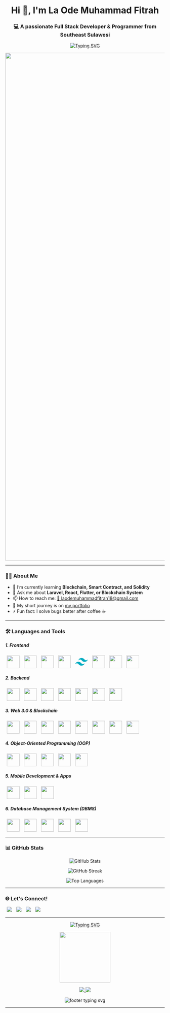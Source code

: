 <!-- Profil Header -->
<h1 align="center">Hi 👋, I'm La Ode Muhammad Fitrah</h1>
<h3 align="center">💻 A passionate Full Stack Developer & Programmer from Southeast Sulawesi</h3>

<!-- Animasi Typing -->
<p align="center">
  <a href="https://github.com/laode18">
    <img src="https://readme-typing-svg.herokuapp.com?color=00ADB5&size=22&center=true&vCenter=true&width=500&lines=Code.+Commit.+Repeat.;Love+for+Clean+Code.;Always+Learning+Something+New." alt="Typing SVG" />
  </a>
</p>

<p align="center">
  <img src="https://media.licdn.com/dms/image/v2/C5112AQH5xKgSmSDkEA/article-cover_image-shrink_600_2000/article-cover_image-shrink_600_2000/0/1580110451615?e=2147483647&v=beta&t=em_icERHsCrjO6yMdtgcC3pXci5LDFI5zRe1yZ3w_0k" alt="Bitcoin Animation" width="1600"/>
</p>

---

### 👨‍💻 About Me

- 🌱 I’m currently learning **Blockchain, Smart Contract, and Solidity**
- 💬 Ask me about **Laravel, React, Flutter, or Blockchain System**
- 📫 How to reach me: [📧 laodemuhammadfitrah18@gmail.com](https://mail.google.com/mail/?view=cm&fs=1&to=laodemuhammadfitrah18@gmail.com)
- 📝 My short journey is on [my portfolio](https://your-blog.com)
- ⚡ Fun fact: I solve bugs better after coffee ☕

---

### 🛠️ Languages and Tools

<!-- Frontend -->
<h5>1. Frontend</h5>
<p align="left">
  <img src="https://cdn.jsdelivr.net/gh/devicons/devicon/icons/html5/html5-original.svg" width="40" height="40" style="margin: 0 5px;"/>
  <img src="https://cdn.jsdelivr.net/gh/devicons/devicon/icons/css3/css3-original.svg" width="40" height="40" style="margin: 0 5px;"/>
  <img src="https://cdn.jsdelivr.net/gh/devicons/devicon/icons/javascript/javascript-original.svg" width="40" height="40" style="margin: 0 5px;"/>
  <img src="https://cdn.jsdelivr.net/gh/devicons/devicon/icons/bootstrap/bootstrap-original.svg" width="40" height="40"style="margin: 0 5px;"/>
  <svg xmlns="http://www.w3.org/2000/svg" x="0px" y="0px" width="40" height="40" style="margin: 0 5px;" viewBox="0 0 48 48"><path fill="#00acc1" d="M24,9.604c-6.4,0-10.4,3.199-12,9.597c2.4-3.199,5.2-4.398,8.4-3.599 c1.826,0.456,3.131,1.781,4.576,3.247C27.328,21.236,30.051,24,36,24c6.4,0,10.4-3.199,12-9.598c-2.4,3.199-5.2,4.399-8.4,3.6 c-1.825-0.456-3.13-1.781-4.575-3.247C32.672,12.367,29.948,9.604,24,9.604L24,9.604z M12,24c-6.4,0-10.4,3.199-12,9.598 c2.4-3.199,5.2-4.399,8.4-3.599c1.825,0.457,3.13,1.781,4.575,3.246c2.353,2.388,5.077,5.152,11.025,5.152 c6.4,0,10.4-3.199,12-9.598c-2.4,3.199-5.2,4.399-8.4,3.599c-1.826-0.456-3.131-1.781-4.576-3.246C20.672,26.764,17.949,24,12,24 L12,24z"></path></svg>
  <img src="https://cdn.jsdelivr.net/gh/devicons/devicon/icons/vuejs/vuejs-original.svg" width="40" height="40" style="margin: 0 5px;"/>
  <img src="https://cdn.jsdelivr.net/gh/devicons/devicon/icons/react/react-original.svg" width="40" height="40" style="margin: 0 5px;"/>
  <img src="https://cdn.jsdelivr.net/gh/devicons/devicon/icons/nextjs/nextjs-original.svg" width="40" height="40" style="margin: 0 5px;"/>
</p>

<!-- Backend -->
<h5>2. Backend</h5>
<p align="left">
  <img src="https://cdn.jsdelivr.net/gh/devicons/devicon/icons/php/php-original.svg" width="40" height="40" style="margin: 0 5px;"/>
  <img src="https://img.icons8.com/?size=256&id=54087&format=png" width="40" height="40" style="margin: 0 5px;"/>
  <img src="https://www.svgrepo.com/show/353985/laravel.svg" width="40" height="40" style="margin: 0 5px;"/>
  <img src="https://cdn.jsdelivr.net/gh/devicons/devicon/icons/codeigniter/codeigniter-plain.svg" width="40" height="40" style="margin: 0 5px;"/>
  <img src="https://uxwing.com/wp-content/themes/uxwing/download/web-app-development/rest-api-icon.png" width="40" height="40" style="margin: 0 5px;"/>
  <img src="https://cdn-icons-png.flaticon.com/512/5105/5105250.png" height="40" style="margin: 0 5px;"/>
  <img src="https://cdn-icons-png.flaticon.com/512/9693/9693029.png" height="40" style="margin: 0 5px;"/>
</p>

<!-- Web 3.0 & Blockchain -->
<h5>3. Web 3.0 & Blockchain</h5>
<p align="left">
  <img src="https://img.icons8.com/?size=256&id=HOqGCOyHDbd4&format=png" height="40" style="margin: 0 5px;"/>
  <img src="https://cdn-icons-png.flaticon.com/512/5901/5901994.png" height="40" style="margin: 0 5px;"/>
  <img src="https://assets.streamlinehq.com/image/private/w_300,h_300,ar_1/f_auto/v1/icons/5/web3js-fkc6l6evntwzqrc1ac18.png/web3js-bqu5uc0cbrwxmkzlzt2ods.png?_a=DATAdtAAZAA0" height="40" style="margin: 0 5px;"/>
  <img src="https://icon.icepanel.io/Technology/svg/Hardhat.svg" height="40" style="margin: 0 5px;"/>
  <img src="https://archive.trufflesuite.com/assets/logo.png" height="40" style="margin: 0 5px;"/>
  <img src="https://moxiesuite.github.io/img/ganache-logomark.svg" height="40" style="margin: 0 5px;"/>
  <img src="https://icons.iconarchive.com/icons/cjdowner/cryptocurrency-flat/256/Ethereum-ETH-icon.png" height="40" style="margin: 0 5px;"/>
  <img src="https://upload.wikimedia.org/wikipedia/commons/thumb/2/21/Polygon_Icon.svg/1200px-Polygon_Icon.svg.png" height="40" style="margin: 0 5px;">
</p>

<!-- OOP -->
<h5>4. Object-Oriented Programming (OOP)</h5>
<p align="left">
  <img src="https://cdn.jsdelivr.net/gh/devicons/devicon/icons/python/python-original.svg" width="40" height="40" style="margin: 0 5px;"/>
  <img src="https://cdn.jsdelivr.net/gh/devicons/devicon/icons/java/java-original.svg" width="40" height="40" style="margin: 0 5px;"/>
  <img src="https://cdn.jsdelivr.net/gh/devicons/devicon/icons/c/c-original.svg" width="40" height="40" style="margin: 0 5px;"/>
  <img src="https://cdn.jsdelivr.net/gh/devicons/devicon/icons/cplusplus/cplusplus-original.svg" width="40" height="40" style="margin: 0 5px;"/>
  <img src="https://cdn.jsdelivr.net/gh/devicons/devicon/icons/csharp/csharp-original.svg" width="40" height="40" style="margin: 0 5px;"/>
</p>

<!-- Mobile Development -->
<h5>5. Mobile Development & Apps</h5>
<p align="left">
  <img src="https://cdn.jsdelivr.net/gh/devicons/devicon/icons/flutter/flutter-original.svg" width="40" height="40" style="margin: 0 5px;"/>
  <img src="https://cdn.jsdelivr.net/gh/devicons/devicon/icons/react/react-original.svg" width="40" height="40" style="margin: 0 5px;"/>
  <img src="https://cdn.jsdelivr.net/gh/devicons/devicon/icons/kotlin/kotlin-original.svg" width="40" height="40" style="margin: 0 5px;"/>
</p>

<!-- Database -->
<h5>6. Database Management System (DBMS)</h5>
<p align="left">
  <img src="https://cdn.jsdelivr.net/gh/devicons/devicon/icons/mysql/mysql-original.svg" width="40" height="40" style="margin: 0 5px;"/>
  <img src="https://cdn.jsdelivr.net/gh/devicons/devicon/icons/postgresql/postgresql-original.svg" width="40" height="40" style="margin: 0 5px;"/>
  <img src="https://cdn.jsdelivr.net/gh/devicons/devicon/icons/mongodb/mongodb-original.svg" width="40" height="40" style="margin: 0 5px;"/>
  <img src="https://cdn4.iconfinder.com/data/icons/google-i-o-2016/512/google_firebase-2-512.png" height="40" style="margin: 0 5px;"/>
  <img src="https://img.icons8.com/?size=256&id=laYYF3dV0Iew&format=png" height="40" style="margin: 0 5px;"/>
</p>

---

### 📊 GitHub Stats

<p align="center">
  <img src="https://github-readme-stats.vercel.app/api?username=laode18&show_icons=true&theme=tokyonight" alt="GitHub Stats" />
</p>

<p align="center">
  <img src="https://github-readme-streak-stats.herokuapp.com/?user=laode18&theme=tokyonight" alt="GitHub Streak" />
</p>

<p align="center">
  <img src="https://github-readme-stats.vercel.app/api/top-langs/?username=laode18&layout=compact&theme=tokyonight" alt="Top Languages" />
</p>

---

### 🌐 Let's Connect!

<p align="left">
  <a href="https://mail.google.com/mail/?view=cm&fs=1&to=laodemuhammadfitrah18@gmail.com" style="margin: 0 5px;"><img src="https://img.shields.io/badge/email-D14836?style=for-the-badge&logo=gmail&logoColor=white" /></a>
  <a href="https://www.linkedin.com/in/la-ode-muhammad-fitrah-197a24294" style="margin: 0 5px;"><img src="https://img.shields.io/badge/linkedin-0077B5?style=for-the-badge&logo=linkedin&logoColor=white" /></a>
  <a href="https://instagram.com/mr_l_18" style="margin: 0 5px;"><img src="https://img.shields.io/badge/Instagram-E4405F?style=for-the-badge&logo=instagram&logoColor=white" /></a>
  <a href="https://wa.me/6285156457508" style="margin: 0 5px;"><img src="https://img.shields.io/badge/WhatsApp-25D366?style=for-the-badge&logo=whatsapp&logoColor=white" /></a>
</p>

---

<!-- Footer -->

<p align="center"> 
  <a href="https://github.com/laode18"> 
    <img src="https://readme-typing-svg.vercel.app?font=Fira+Code&size=22&pause=1000&color=36BCF7&width=435&lines=Thanks+for+visiting!+👋;Feel+free+to+connect+with+me+💬" alt="Typing SVG" /> 
  </a> 
</p> 
<p align="center"> 
  <img src="https://media.giphy.com/media/WFZvB7VIXBgiz3oDXE/giphy.gif" width="160" height="160" /> 
</p> 
<p align="center"> 
  <a href="https://github.com/laode18" target="_blank">
    <img src="https://img.shields.io/github/followers/laode18?label=Follow&style=social" /> 
  </a> 
  <a href="https://github.com/laode18?tab=repositories" target="_blank"> 
    <img src="https://img.shields.io/github/stars/laode18?style=social" /> 
  </a> 
</p> 
<p align="center"> 
  <img src="https://readme-typing-svg.demolab.com?font=Fira+Code&size=18&pause=1000&color=F7C936&center=true&width=435&lines=Made+with+💖+by+La Ode Muhammad Fitrah" alt="footer typing svg" /> 
</p>

---
